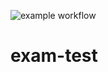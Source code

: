 ![example workflow](https://github.com/github/docs/actions/workflows/main.yml/badge.svg)
# exam-test
